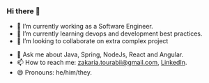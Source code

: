 ### Hi there 👋


<!--**ZakariaTo/zakariato** is a ✨ _special_ ✨ repository because its `README.md` (this file) appears on your GitHub profile.-->


- 🔭 I’m currently working as a Software Engineer.
- 🌱 I’m currently learning devops and development best practices. 
- 👯 I’m looking to collaborate on extra complex project
<!--**- 🤔 I’m looking for help with machine learning.-->
- 💬 Ask me about Java, Spring, NodeJs, React and Angular.
- 📫 How to reach me: <zakaria.tourabii@gmail.com>, [LinkedIn](linkedin.com/in/zakariato).
- 😄 Pronouns: he/him/they.

